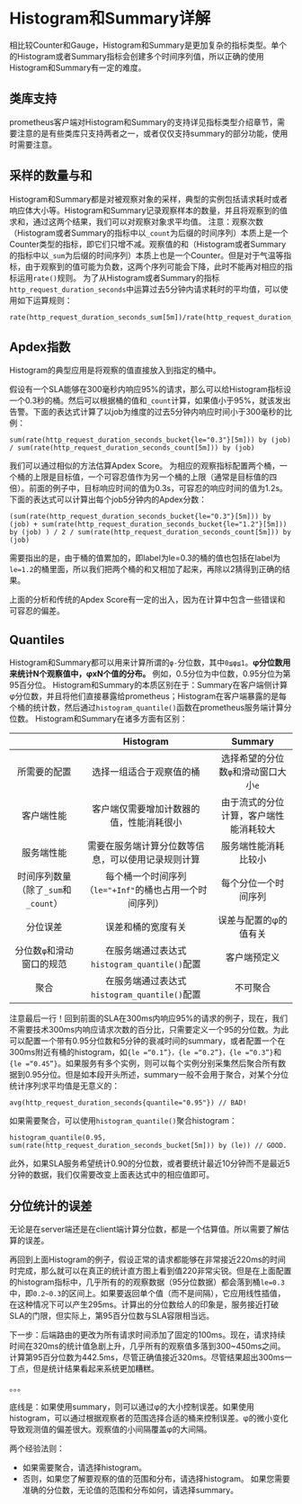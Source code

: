 # Histogram和Summary详解

相比较Counter和Gauge，Histogram和Summary是更加复杂的指标类型。单个的Histogram或者Summary指标会创建多个时间序列值，所以正确的使用Histogram和Summary有一定的难度。

## 类库支持

prometheus客户端对Histogram和Summary的支持详见指标类型介绍章节，需要注意的是有些类库只支持两者之一，或者仅仅支持summary的部分功能，使用时需要注意。

## 采样的数量与和

Histogram和Summary都是对被观察对象的采样，典型的实例包括请求耗时或者响应体大小等。Histogram和Summary记录观察样本的数量，并且将观察到的值求和，通过这两个结果，我们可以对观察对象求平均值。 注意：观察次数（Histogram或者Summary的指标中以`_count`为后缀的时间序列）本质上是一个Counter类型的指标，即它们只增不减。观察值的和（Histogram或者Summary的指标中以`_sum`为后缀的时间序列）本质上也是一个Counter。但是对于气温等指标，由于观察到的值可能为负数，这两个序列可能会下降，此时不能再对相应的指标运用`rate()`规则。 为了从Histogram或者Summary的指标`http_request_duration_seconds`中运算过去5分钟内请求耗时的平均值，可以使用如下运算规则：

```
rate(http_request_duration_seconds_sum[5m])/rate(http_request_duration_seconds_count[5m])
```

## Apdex指数

Histogram的典型应用是将观察的值直接放入到指定的桶中。

假设有一个SLA能够在300毫秒内响应95%的请求，那么可以给Histogram指标设一个0.3秒的桶。然后可以根据桶的值和`_count`计算，如果值小于95%，就该发出告警。下面的表达式计算了以job为维度的过去5分钟内响应时间小于300毫秒的比例：

```
sum(rate(http_request_duration_seconds_bucket{le="0.3"}[5m])) by (job) / sum(rate(http_request_duration_seconds_count[5m])) by (job)
```

我们可以通过相似的方法估算Apdex Score。 为相应的观察指标配置两个桶，一个桶的上限是目标值，一个可容忍值作为另一个桶的上限（通常是目标值的四倍）。前面的例子中，目标响应时间的值为0.3s，可容忍的响应时间的值为1.2s。下面的表达式可以计算出每个job5分钟内的Apdex分数：

```
(sum(rate(http_request_duration_seconds_bucket{le="0.3"}[5m])) by (job) + sum(rate(http_request_duration_seconds_bucket{le="1.2"}[5m])) by (job) ) / 2 / sum(rate(http_request_duration_seconds_count[5m])) by (job)
```

需要指出的是，由于桶的值累加的，即label为le=0.3的桶的值也包括在label为`le=1.2`的桶里面，所以我们把两个桶的和又相加了起来，再除以2猜得到正确的结果。

上面的分析和传统的Apdex Score有一定的出入，因为在计算中包含一些错误和可容忍的偏差。

## Quantiles

Histogram和Summary都可以用来计算所谓的`φ-`分位数，其中`0≦φ≦1`。**φ分位数用来统计N个观察值中，φxN个值的分布。** 例如，0.5分位为中位数，0.95分位为第95百分位。 Histogram和Summary的本质区别在于：Summary在客户端侧计算φ分位数，并且将他们直接暴露给prometheus；Histogram在客户端暴露的是每个桶的统计数，然后通过`histogram_quantile()`函数在prometheus服务端计算分位数。 Histogram和Summary在诸多方面有区别：


| | Histogram |	Summary| 
|:----:|:----:|:----:|
| 所需要的配置 | 选择一组适合于观察值的桶	| 选择希望的分位数`φ`和滑动窗口大小`e` |
| 客户端性能 |	客户端仅需要增加计数器的值，性能消耗很小 | 由于流式的分位计算，客户端性能消耗较大 |
| 服务端性能 | 需要在服务端计算分位数等信息，可以使用记录规则计算 | 服务端性能消耗比较小 |
| 时间序列数量（除了`_sum`和`_count`） |	每个桶一个时间序列（`le="+Inf"`的桶也占用一个时间序列） |	每个分位一个时间序列 |
| 分位误差 | 误差和桶的宽度有关 | 误差与配置的φ的值有关 |
| 分位数`φ`和滑动窗口的规范 | 在服务端通过表达式`histogram_quantile()`配置 | 客户端预定义 |
| 聚合 | 在服务端通过表达式`histogram_quantile()`配置 | 不可聚合 |

注意最后一行！回到前面的SLA在300ms内响应95%的请求的例子，现在，我们不需要技术300ms内响应请求次数的百分比，只需要定义一个95的分位数。为此可以配置一个带有0.95分位数和5分钟的衰减时间的summary，或者配置一个在300ms附近有桶的histogram，如`{le =“0.1”}，{le =“0.2”}，{le =“0.3”}`和`{le =“0.45”}`。如果服务有多个实例，则可以每个实例分别采集然后聚合所有数据到0.95分位。但是如本段开头所述，summary一般不会用于聚合，对某个分位统计序列求平均值是无意义的：

```
avg(http_request_duration_seconds{quantile="0.95"}) // BAD!
```

如果需要聚合，可以使用`histogram_quantile()`聚合histogram：

```
histogram_quantile(0.95, sum(rate(http_request_duration_seconds_bucket[5m])) by (le)) // GOOD.
```

此外，如果SLA服务希望统计0.90的分位数，或者要统计最近10分钟而不是最近5分钟的数据，我们仅需要改变上面表达式中的相应值即可。

## 分位统计的误差

无论是在server端还是在client端计算分位数，都是一个估算值。所以需要了解估算的误差。

再回到上面Histogram的例子，假设正常的请求都能够在非常接近220ms的时间时完成，那么就可以在真正的统计直方图上看到值220非常尖锐。但是在上面配置的histogram指标中，几乎所有的的观察数据（95分位数据）都会落到桶`le=0.3`中，即`0.2~0.3`的区间上。如果要返回单个值（而不是间隔），它应用线性插值，在这种情况下可以产生295ms。计算出的分位数给人的印象是，服务接近打破SLA的门限，但实际上，第95百分位数与SLA容限相当远。

下一步：后端路由的更改为所有请求时间添加了固定的100ms。现在，请求持续时间在320ms的统计值急剧上升，几乎所有的观察值多落到300~450ms之间。计算第95百分位数为442.5ms，尽管正确值接近320ms。尽管结果超出300ms一丁点，但是统计结果看起来系统更加糟糕。

。。。

底线是：如果使用summary，则可以通过φ的大小控制误差。如果使用histogram，可以通过根据观察者的范围选择合适的桶来控制误差。φ的微小变化导致观测值的偏差很大。观察值的小间隔覆盖φ的大间隔。

两个经验法则：

- 如果需要聚合，请选择histogram。
- 否则，如果您了解要观察的值的范围和分布，请选择histogram。 如果您需要准确的分位数，无论值的范围和分布如何，请选择summary。

